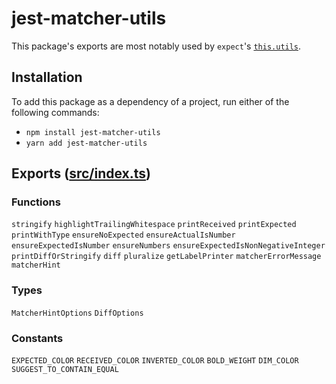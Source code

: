 # jest-matcher-utils
This package's exports are most notably used by `expect`'s [`this.utils`](https://jestjs.io/docs/expect#thisutils).
## Installation
To add this package as a dependency of a project, run either of the following commands:
- `npm install jest-matcher-utils`
- `yarn add jest-matcher-utils`
## Exports ([src/index.ts](https://github.com/jestjs/jest/blob/HEAD/packages/jest-matcher-utils/src/index.ts))
### Functions
`stringify` `highlightTrailingWhitespace` `printReceived` `printExpected` `printWithType` `ensureNoExpected` `ensureActualIsNumber` `ensureExpectedIsNumber` `ensureNumbers` `ensureExpectedIsNonNegativeInteger` `printDiffOrStringify` `diff` `pluralize` `getLabelPrinter` `matcherErrorMessage` `matcherHint`
### Types
`MatcherHintOptions` `DiffOptions`
### Constants
`EXPECTED_COLOR` `RECEIVED_COLOR` `INVERTED_COLOR` `BOLD_WEIGHT` `DIM_COLOR` `SUGGEST_TO_CONTAIN_EQUAL`
